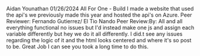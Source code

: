 Aidan Younathan
01/26/2024
All For One - Build
I made a website that used the api's we previously made this year and hosted the api's on Azure.
Peer Reviewer: Fernando Gutierrez/ El Tio Nando
Peer Review:By: All and all everything functional no issues but I'd instead make one js and assign each variable differently but hey we do it all differently. I did.t see any issues regarding the logic of it and the html looks centered and where it's so post to be. Great Job I can see you took a long time to do this.
